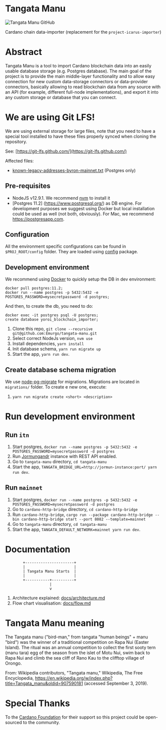 # Tangata Manu
![Tangata Manu GitHub](./tangata-manu-bg.png)

Cardano chain data-importer (replacement for the `project-icarus-importer`)

# Abstract

Tangata Manu is a tool to import Cardano blockchain data into an easily usable database storage (e.g. Postgres database). The main goal of the project is to provide the main middle-layer functionality and to allow easy connection for new custom data-storage connectors or data-provider connectors, basically allowing to read blockchain data from any source with an API (for example, different full-node implementations), and export it into any custom storage or database that you can connect.

# We are using Git LFS!

We are using external storage for large files, note that you need to have a special tool installed to have these files properly synced when cloning the repository.

See: [https://git-lfs.github.com/](https://git-lfs.github.com/)

Affected files:
- [known-legacy-addresses-byron-mainnet.txt](migrations-shelley/data) (Postgres only)


## Pre-requisites

* NodeJS v12.9.1. We recommend [nvm](https://github.com/creationix/nvm) to install it
* [Postgres 11.2] (https://www.postgresql.org/) as DB engine. For development purposes we
  suggest using Docker but local installation could be used as well (not both,
  obviously). For Mac, we recommend https://postgresapp.com.

## Configuration

All the environment specific configurations can be found in `$PROJ_ROOT/config` folder.
They are loaded using [config](https://www.npmjs.com/package/config) package.

## Development environment

We recommend using [Docker](https://hub.docker.com/_/postgres/) to quickly setup the DB in dev environment:

```
docker pull postgres:11.2;
docker run --name postgres -p 5432:5432 -e POSTGRES_PASSWORD=mysecretpassword -d postgres;
```

And then, to create the db, you need to do:

```
docker exec -it postgres psql -U postgres;
create database yoroi_blockchain_importer;
```

1.  Clone this repo, `git clone --recursive git@github.com:Emurgo/tangata-manu.git`
1.  Select correct NodeJs version, `nvm use`
1.  Install dependencies, `yarn install`
1.  Init database schema, `yarn run migrate up`
1.  Start the app, `yarn run dev`.


## Create database schema migration
We use [node-pg-migrate](https://github.com/salsita/node-pg-migrate) for migrations. Migrations are located in `migrations/` folder. To create e new one, execute:
1.  `yarn run migrate create <short> <description>`

# Run development environment

## Run `itn`
1. Start postgres, `docker run --name postgres -p 5432:5432 -e POSTGRES_PASSWORD=mysecretpassword -d postgres`
1. Run [Jormungandr](https://github.com/input-output-hk/jormungandr) instance with REST API enabled.
1. Go to `tangata-manu` directory, `cd tangata-manu`
1. Start the app, `TANGATA_BRIDGE_URL=http://jormun-instance:port/ yarn run dev`.


## Run `mainnet`
1. Start postgres, `docker run --name postgres -p 5432:5432 -e POSTGRES_PASSWORD=mysecretpassword -d postgres`
1. Go to `cardano-http-bridge` directory, `cd cardano-http-bridge`
1. Run `cardano-http-bridge`, `cargo run --package cardano-http-bridge --bin cardano-http-bridge start --port 8082 --template=mainnet`
1. Go to `tangata-manu` directory, `cd tangata-manu`
1. Start the app, `TANGATA_DEFAULT_NETWORK=mainnet yarn run dev`.


# Documentation

```
        +----------------------+
        |                      |
        | Tangata Manu Starts  |
        |                      |
        +-----------+----------+
                    |
                    v
```

1. Architecture explained: [docs/architecture.md](docs/architecture.md)
2. Flow chart visualisation: [docs/flow.md](docs/flow.md)

# Tangata Manu meaning

The Tangata manu ("bird-man," from tangata "human beings" + manu "bird") was the winner of a traditional competition on Rapa Nui (Easter Island). The ritual was an annual competition to collect the first sooty tern (manu tara) egg of the season from the islet of Motu Nui, swim back to Rapa Nui and climb the sea cliff of Rano Kau to the clifftop village of Orongo.

From: Wikipedia contributors, "Tangata manu," Wikipedia, The Free Encyclopedia, https://en.wikipedia.org/w/index.php?title=Tangata_manu&oldid=907590181 (accessed September 3, 2019).

# Special Thanks

To the [Cardano Foundation](https://cardanofoundation.org/en/) for their support so this project could be open-sourced to the community.
